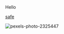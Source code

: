 Hello

[safe](https://docs-api-qa.cloudlabs.ai/repos/raw.githubusercontent.com/Rabin-spektra/Messi-Project/main/test-folder-102/files/safe.txt)

![pexels-photo-2325447](https://docs-api-qa.cloudlabs.ai/repos/raw.githubusercontent.com/Rabin-spektra/Messi-Project/main/test-folder-102/images/pexels-photo-2325447.jpeg)